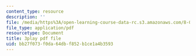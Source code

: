```yaml
---
content_type: resource
description: ''
file: /media/https%3A/open-learning-course-data-rc.s3.amazonaws.com/8-03sc-physics-iii-vibrations-and-waves-fall-2016/bb27f073f0da64dbf852b1ce1a4b3593_b1eKhyC9TTo.pdf
file_type: application/pdf
resourcetype: Document
title: 3play pdf file
uid: bb27f073-f0da-64db-f852-b1ce1a4b3593
---
```

